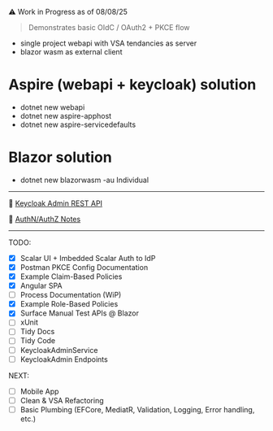 ⚠️ Work in Progress as of 08/08/25
> Demonstrates basic OIdC / OAuth2 + PKCE flow
- single project webapi with VSA tendancies as server
- blazor wasm as external client

# Aspire (webapi + keycloak) solution
- dotnet new webapi
- dotnet new aspire-apphost
- dotnet new aspire-servicedefaults

# Blazor solution
- dotnet new blazorwasm -au Individual

---  

🛂 [Keycloak Admin REST API](https://www.keycloak.org/docs-api/latest/rest-api/index.html)  

💭 [AuthN/AuthZ Notes](https://github.com/idusortus/gists/blob/main/AuthN-AuthZ.md)  

---
TODO:
- [x] Scalar UI + Imbedded Scalar Auth to IdP
- [x] Postman PKCE Config Documentation 
- [x] Example Claim-Based Policies
- [x] Angular SPA
- [ ] Process Documentation (WiP)
- [x] Example Role-Based Policies
- [x] Surface Manual Test APIs @ Blazor
- [ ] xUnit
- [ ] Tidy Docs
- [ ] Tidy Code
- [ ] KeycloakAdminService
- [ ] KeycloakAdmin Endpoints

NEXT: 
- [ ] Mobile App
- [ ] Clean & VSA Refactoring
- [ ] Basic Plumbing (EFCore, MediatR, Validation, Logging, Error handling, etc.)  
